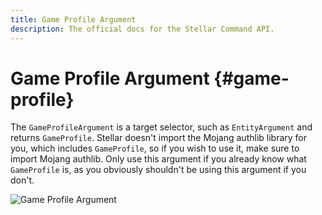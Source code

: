 ```yaml
---
title: Game Profile Argument
description: The official docs for the Stellar Command API.
---
```


# Game Profile Argument {#game-profile}

The `GameProfileArgument` is a target selector, such as `EntityArgument` and returns `GameProfile`. Stellar doesn't import the Mojang authlib library for you, which includes `GameProfile`, so if you wish to use it, make sure to import Mojang authlib. Only use this argument if you already know what `GameProfile` is, as you obviously shouldn't be using this argument if you don't.

![Game Profile Argument](./entity.gif)